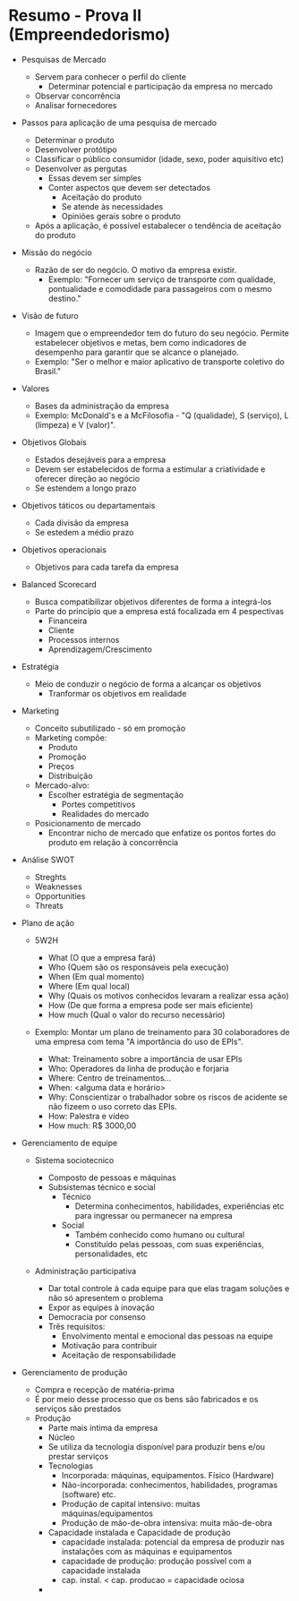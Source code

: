 Resumo - Prova II (Empreendedorismo)
===

- Pesquisas de Mercado

	- Servem para conhecer o perfil do cliente
		- Determinar potencial e participação da empresa no mercado
	- Observar concorrência
	- Analisar fornecedores

- Passos para aplicação de uma pesquisa de mercado

	- Determinar o produto
	- Desenvolver protótipo
	- Classificar o público consumidor (idade, sexo, poder aquisitivo etc)
	- Desenvolver as pergutas
		- Essas devem ser simples
		- Conter aspectos que devem ser detectados
			- Aceitação do produto
			- Se atende às necessidades
			- Opiniões gerais sobre o produto
	- Após a aplicação, é possível estabalecer o tendência de aceitação do produto


- Missão do negócio

	- Razão de ser do negócio. O motivo da empresa existir.
		- Exemplo: "Fornecer um serviço de transporte com qualidade, pontualidade e comodidade para passageiros com o mesmo destino."

- Visão de futuro

	- Imagem que o empreendedor tem do futuro do seu negócio. Permite estabelecer objetivos e metas, bem como indicadores de desempenho para garantir que se alcance o planejado.
	- Exemplo: "Ser o melhor e maior aplicativo de transporte coletivo do Brasil."

- Valores

	- Bases da administração da empresa
	- Exemplo: McDonald's e a McFilosofia - "Q (qualidade), S (serviço), L (limpeza) e V (valor)".

- Objetivos Globais

	- Estados desejáveis para a empresa
	- Devem ser estabelecidos de forma a estimular a criatividade e oferecer direção ao negócio
	- Se estendem a longo prazo

- Objetivos táticos ou departamentais

	- Cada divisão da empresa
	- Se estedem a médio prazo

- Objetivos operacionais

	- Objetivos para cada tarefa da empresa

- Balanced Scorecard

	- Busca compatibilizar objetivos diferentes de forma a integrá-los
	- Parte do princípio que a empresa está focalizada em 4 pespectivas
		- Financeira
		- Cliente
		- Processos internos
		- Aprendizagem/Crescimento

- Estratégia

	- Meio de conduzir o negócio de forma a alcançar os objetivos
		- Tranformar os objetivos em realidade

- Marketing

	- Conceito subutilizado - só em promoção
	- Marketing compõe:
		- Produto
		- Promoção
		- Preços
		- Distribuíção
	- Mercado-alvo:
		- Escolher estratégia de segmentação
			- Portes competitivos
			- Realidades do mercado
	- Posicionamento de mercado
		- Encontrar nicho de mercado que enfatize os pontos fortes do produto em relação à concorrência
		
- Análise SWOT

	- Streghts
	- Weaknesses
	- Opportunities
	- Threats

- Plano de ação

	- 5W2H
		- What (O que a empresa fará)
		- Who (Quem são os responsáveis pela execução)
		- When (Em qual momento)
		- Where (Em qual local)
		- Why (Quais os motivos conhecidos levaram a realizar essa ação)
		- How (De que forma a empresa pode ser mais eficiente)
		- How much (Qual o valor do recurso necessário)

	- Exemplo: Montar um plano de treinamento para 30 colaboradores de uma empresa com tema "A importância do uso de EPIs".
		- What: Treinamento sobre a importância de usar EPIs
		- Who: Operadores da linha de produção e forjaria
		- Where: Centro de treinamentos...
		- When: <alguma data e horário>
		- Why: Conscientizar o trabalhador sobre os riscos de acidente se não fizeem o uso correto das EPIs.
		- How: Palestra e vídeo
		- How much: R$ 3000,00
		
- Gerenciamento de equipe

	- Sistema sociotecnico
		- Composto de pessoas e máquinas
		- Subsistemas técnico e social
			- Técnico
				- Determina conhecimentos, habilidades, experiências etc para ingressar ou permanecer na empresa
			- Social
				- Também conhecido como humano ou cultural
				- Constituído pelas pessoas, com suas experiências, personalidades, etc

	- Administração participativa

		- Dar total controle à cada equipe para que elas tragam soluções e não só apresentem o problema
		- Expor as equipes à inovação
		- Democracia por consenso
		- Três requisitos:
			- Envolvimento mental e emocional das pessoas na equipe
			- Motivação para contribuir
			- Aceitação de responsabilidade

- Gerenciamento de produção

	- Compra e recepção de matéria-prima
	- É por meio desse processo que os bens são fabricados e os serviços são prestados
	- Produção
		- Parte mais íntima da empresa
		- Núcleo
		- Se utiliza da tecnologia disponível para produzir bens e/ou prestar serviços
		- Tecnologias
			- Incorporada: máquinas, equipamentos. Físico (Hardware)
			- Não-incorporada: conhecimentos, habilidades, programas (software) etc.
			- Produção de capital intensivo: muitas máquinas/equipamentos
			- Produção de mão-de-obra intensiva: muita mão-de-obra
		- Capacidade instalada e Capacidade de produção
			- capacidade instalada: potencial da empresa de produzir nas instalações com as máquinas e equipamentos
			- capacidade de produção: produção possível com a capacidade instalada
			- cap. instal. < cap. producao = capacidade ociosa
		- 